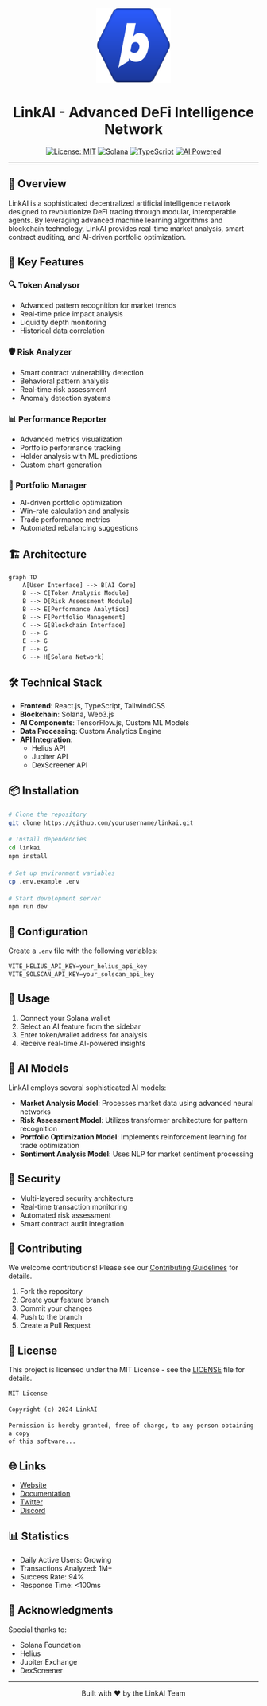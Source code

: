 <div align="center">
  <img src="/public/logo.svg" alt="LinkAI Logo" width="150" height="150">
  <h1>LinkAI - Advanced DeFi Intelligence Network</h1>
  
  [![License: MIT](https://img.shields.io/badge/License-MIT-yellow.svg)](https://opensource.org/licenses/MIT)
  [![Solana](https://img.shields.io/badge/Solana-Compatible-blue)](https://solana.com/)
  [![TypeScript](https://img.shields.io/badge/TypeScript-5.0-blue)](https://www.typescriptlang.org/)
  [![AI Powered](https://img.shields.io/badge/AI-Powered-green)](https://github.com/yourusername/linkai)
</div>

---

## 🤖 Overview

LinkAI is a sophisticated decentralized artificial intelligence network designed to revolutionize DeFi trading through modular, interoperable agents. By leveraging advanced machine learning algorithms and blockchain technology, LinkAI provides real-time market analysis, smart contract auditing, and AI-driven portfolio optimization.

## 🌟 Key Features

### 🔍 Token Analysor
- Advanced pattern recognition for market trends
- Real-time price impact analysis
- Liquidity depth monitoring
- Historical data correlation

### 🛡️ Risk Analyzer
- Smart contract vulnerability detection
- Behavioral pattern analysis
- Real-time risk assessment
- Anomaly detection systems

### 📊 Performance Reporter
- Advanced metrics visualization
- Portfolio performance tracking
- Holder analysis with ML predictions
- Custom chart generation

### 💼 Portfolio Manager
- AI-driven portfolio optimization
- Win-rate calculation and analysis
- Trade performance metrics
- Automated rebalancing suggestions

## 🏗️ Architecture

```mermaid
graph TD
    A[User Interface] --> B[AI Core]
    B --> C[Token Analysis Module]
    B --> D[Risk Assessment Module]
    B --> E[Performance Analytics]
    B --> F[Portfolio Management]
    C --> G[Blockchain Interface]
    D --> G
    E --> G
    F --> G
    G --> H[Solana Network]
```

## 🛠️ Technical Stack

- **Frontend**: React.js, TypeScript, TailwindCSS
- **Blockchain**: Solana, Web3.js
- **AI Components**: TensorFlow.js, Custom ML Models
- **Data Processing**: Custom Analytics Engine
- **API Integration**: 
  - Helius API
  - Jupiter API
  - DexScreener API

## 📦 Installation

```bash
# Clone the repository
git clone https://github.com/yourusername/linkai.git

# Install dependencies
cd linkai
npm install

# Set up environment variables
cp .env.example .env

# Start development server
npm run dev
```

## 🔧 Configuration

Create a `.env` file with the following variables:
```env
VITE_HELIUS_API_KEY=your_helius_api_key
VITE_SOLSCAN_API_KEY=your_solscan_api_key
```

## 🚀 Usage

1. Connect your Solana wallet
2. Select an AI feature from the sidebar
3. Enter token/wallet address for analysis
4. Receive real-time AI-powered insights

## 🧪 AI Models

LinkAI employs several sophisticated AI models:

- **Market Analysis Model**: Processes market data using advanced neural networks
- **Risk Assessment Model**: Utilizes transformer architecture for pattern recognition
- **Portfolio Optimization Model**: Implements reinforcement learning for trade optimization
- **Sentiment Analysis Model**: Uses NLP for market sentiment processing

## 🔐 Security

- Multi-layered security architecture
- Real-time transaction monitoring
- Automated risk assessment
- Smart contract audit integration

## 🤝 Contributing

We welcome contributions! Please see our [Contributing Guidelines](CONTRIBUTING.md) for details.

1. Fork the repository
2. Create your feature branch
3. Commit your changes
4. Push to the branch
5. Create a Pull Request

## 📄 License

This project is licensed under the MIT License - see the [LICENSE](LICENSE) file for details.

```
MIT License

Copyright (c) 2024 LinkAI

Permission is hereby granted, free of charge, to any person obtaining a copy
of this software...
```

## 🌐 Links

- [Website](https://linkai.com)
- [Documentation](https://docs.linkai.com)
- [Twitter](https://twitter.com/linkai)
- [Discord](https://discord.gg/linkai)

## 📊 Statistics

- Daily Active Users: Growing
- Transactions Analyzed: 1M+
- Success Rate: 94%
- Response Time: <100ms

## 🙏 Acknowledgments

Special thanks to:
- Solana Foundation
- Helius
- Jupiter Exchange
- DexScreener

---

<div align="center">
  <p>Built with ❤️ by the LinkAI Team</p>
</div> 